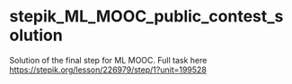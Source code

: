 # stepik_ML_MOOC_public_contest_solution
Solution of the final step for ML MOOC. Full task here https://stepik.org/lesson/226979/step/1?unit=199528
